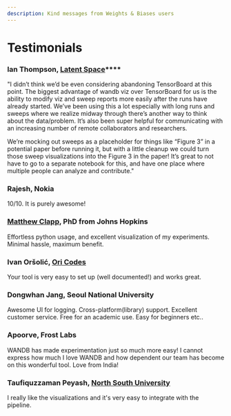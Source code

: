 ```yaml
---
description: Kind messages from Weights & Biases users
---
```


# Testimonials

### **Ian Thompson,** [**Latent Space**](https://www.latentspace.co/)\*\*\*\*

"I didn’t think we’d be even considering abandoning TensorBoard at this point. The biggest advantage of wandb viz over TensorBoard for us is the ability to modify viz and sweep reports more easily after the runs have already started. We’ve been using this a lot especially with long runs and sweeps where we realize midway through there’s another way to think about the data/problem. It’s also been super helpful for communicating with an increasing number of remote collaborators and researchers. 

We’re mocking out sweeps as a placeholder for things like “Figure 3” in a potential paper before running it, but with a little cleanup we could turn those sweep visualizations into the Figure 3 in the paper! It’s great to not have to go to a separate notebook for this, and have one place where multiple people can analyze and contribute."

### **Rajesh, Nokia**

10/10. It is purely awesome!

### [Matthew Clapp](https://itsayellow.com/), PhD from Johns Hopkins

Effortless python usage, and excellent visualization of my experiments. Minimal hassle, maximum benefit.

### Ivan Oršolić, [Ori Codes](https://ori.codes/)

Your tool is very easy to set up \(well documented!\) and works great.

### Dongwhan Jang, Seoul National University

Awesome UI for logging. Cross-platform\(library\) support. Excellent customer service. Free for an academic use. Easy for beginners etc..

### Apoorve, Frost Labs

WANDB has made experimentation just so much more easy! I cannot express how much I love WANDB and how dependent our team has become on this wonderful tool. Love from India!  


### Taufiquzzaman Peyash, [North South University](http://www.northsouth.edu/)

I really like the visualizations and it's very easy to integrate with the pipeline.

